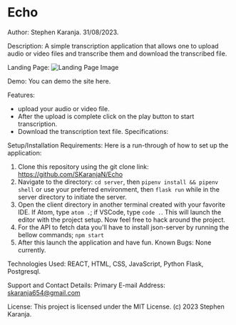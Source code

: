 # Echo

Author: Stephen Karanja. 31/08/2023.

Description: A simple transcription application that allows one to upload audio or video files and transcribe them and download the transcribed file.

Landing Page:
![Landing Page Image](/home/steve/Personal-projects/Echo/client/src/images/Echo.png)

Demo: You can demo the site here.

Features:
- upload your audio or video file.
- After the upload is complete click on the play button to start transcription.
- Download the transcription text file.
Specifications:

Setup/Installation Requirements:
Here is a run-through of how to set up the application:

1. Clone this repository using the git clone link: https://github.com/SKaranjaN/Echo
2. Navigate to the directory: `cd server`, then `pipenv install && pipenv shell` or use your preferred environment, then `flask run` while in the server directory to initiate the server.
3. Open the client directory in another terminal created with your favorite IDE. If Atom, type `atom .`; if VSCode, type `code .`. This will launch the editor with the project setup. Now feel free to hack around the project.
4. For the API to fetch data you'll have to install json-server by running the bellow commands;
    `npm start`  
5. After this launch the application and have fun.
Known Bugs: None currently.

Technologies Used: REACT, HTML, CSS, JavaScript, Python Flask, Postgresql.

Support and Contact Details:
Primary E-mail Address: skaranja654@gmail.com

License: This project is licensed under the MIT License. (c) 2023 Stephen Karanja.